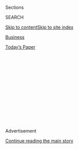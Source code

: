 <div id="app">

<div>

<div>

<div>

<div class="NYTAppHideMasthead css-1q2w90k e1suatyy0">

<div class="section css-ui9rw0 e1suatyy2">

<div class="css-eph4ug er09x8g0">

<div class="css-6n7j50">

</div>

<span class="css-1dv1kvn">Sections</span>

<div class="css-10488qs">

<span class="css-1dv1kvn">SEARCH</span>

</div>

[Skip to content](#site-content)[Skip to site
index](#site-index)

</div>

<div id="masthead-section-label" class="css-1wr3we4 eaxe0e00">

[Business](https://www.nytimes3xbfgragh.onion/section/business)

</div>

<div class="css-10698na e1huz5gh0">

</div>

</div>

<div id="masthead-bar-one" class="section hasLinks css-15hmgas e1csuq9d3">

<div class="css-uqyvli e1csuq9d0">

</div>

<div class="css-1uqjmks e1csuq9d1">

</div>

<div class="css-9e9ivx">

[](https://myaccount.nytimes3xbfgragh.onion/auth/login?response_type=cookie&client_id=vi)

</div>

<div class="css-1bvtpon e1csuq9d2">

[Today’s
Paper](https://www.nytimes3xbfgragh.onion/section/todayspaper)

</div>

</div>

</div>

</div>

<div data-aria-hidden="false">

<div id="site-content" data-role="main">

<div>

<div class="css-1aor85t" style="opacity:0.000000001;z-index:-1;visibility:hidden">

<div class="css-1hqnpie">

<div class="css-epjblv">

<span class="css-17xtcya">[Business](/section/business)</span><span class="css-x15j1o">|</span><span class="css-fwqvlz">How
Washington Learned to Embrace the Budget
Deficit</span>

</div>

<div class="css-k008qs">

<div class="css-1iwv8en">

<span class="css-18z7m18"></span>

<div>

</div>

</div>

<span class="css-1n6z4y">https://nyti.ms/3cGJgrU</span>

<div class="css-1705lsu">

<div class="css-4xjgmj">

<div class="css-4skfbu" data-role="toolbar" data-aria-label="Social Media Share buttons, Save button, and Comments Panel with current comment count" data-testid="share-tools">

  - 
  - 
  - 
  - 
    
    <div class="css-6n7j50">
    
    </div>

  - 

</div>

</div>

</div>

</div>

</div>

</div>

<div class="css-13pd83m">

</div>

<div id="top-wrapper" class="css-1sy8kpn">

<div id="top-slug" class="css-l9onyx">

Advertisement

</div>

[Continue reading the main
story](#after-top)

<div class="ad top-wrapper" style="text-align:center;height:100%;display:block;min-height:250px">

<div id="top" class="place-ad" data-position="top" data-size-key="top">

</div>

</div>

<div id="after-top">

</div>

</div>

<div>

<div id="sponsor-wrapper" class="css-1hyfx7x">

<div id="sponsor-slug" class="css-19vbshk">

Supported by

</div>

[Continue reading the main
story](#after-sponsor)

<div id="sponsor" class="ad sponsor-wrapper" style="text-align:center;height:100%;display:block">

</div>

<div id="after-sponsor">

</div>

</div>

<div class="css-186x18t">

</div>

<div class="css-1vkm6nb ehdk2mb0">

# How Washington Learned to Embrace the Budget Deficit

</div>

Many economists who once warned of mounting debt are now urging
lawmakers to spend more to combat economic pain from coronavirus.

<div class="css-79elbk" data-testid="photoviewer-wrapper">

<div class="css-z3e15g" data-testid="photoviewer-wrapper-hidden">

</div>

<div class="css-1a48zt4 ehw59r15" data-testid="photoviewer-children">

![<span class="css-16f3y1r e13ogyst0" data-aria-hidden="true">President
Trump speaking on the South Lawn at the White House, earlier this
month.</span><span class="css-cnj6d5 e1z0qqy90" itemprop="copyrightHolder"><span class="css-1ly73wi e1tej78p0">Credit...</span><span><span>Al
Drago for The New York
Times</span></span></span>](https://static01.graylady3jvrrxbe.onion/images/2020/05/15/business/00dc-virus-deficit/merlin_172205091_d211d5b6-2646-470b-aaef-84a810e6a0be-articleLarge.jpg?quality=75&auto=webp&disable=upscale)

</div>

</div>

<div class="css-18e8msd">

<div class="css-vp77d3 epjyd6m0">

<div class="css-hus3qt ey68jwv0" data-aria-hidden="true">

[![Jim
Tankersley](https://static01.graylady3jvrrxbe.onion/images/2018/10/19/multimedia/author-jim-tankersley/author-jim-tankersley-thumbLarge.png
"Jim Tankersley")](https://www.nytimes3xbfgragh.onion/by/jim-tankersley)

</div>

<div class="css-1baulvz">

By [<span class="css-1baulvz last-byline" itemprop="name">Jim
Tankersley</span>](https://www.nytimes3xbfgragh.onion/by/jim-tankersley)

</div>

</div>

  - May 16,
    2020

  - 
    
    <div class="css-4xjgmj">
    
    <div class="css-d8bdto" data-role="toolbar" data-aria-label="Social Media Share buttons, Save button, and Comments Panel with current comment count" data-testid="share-tools">
    
      - 
      - 
      - 
      - 
        
        <div class="css-6n7j50">
        
        </div>
    
      - 
    
    </div>
    
    </div>

</div>

</div>

<div class="section meteredContent css-1r7ky0e" name="articleBody" itemprop="articleBody">

<div class="css-1fanzo5 StoryBodyCompanionColumn">

<div class="css-53u6y8">

WASHINGTON — This month, the federal government said it would borrow a
[record-breaking $3
trillion](https://www.reuters.com/article/us-usa-treasuries-borrowing/us-treasury-blasts-records-with-3-trillion-borrowing-need-this-quarter-idUSKBN22G28G)
from April to June to help businesses and workers get through the
coronavirus-induced recession. In April alone, the United States
recorded a larger budget deficit in a single month than it did for all
of the 2017 fiscal year, a total of $738 billion.

Running such a large deficit would have been politically untenable just
a year ago; since the end of World War II, economists have often warned
that doing so would risk runaway inflation and possibly unsustainable
tax hikes on future generations. But now, even some of the country’s
most ardent deficit hawks have watched the debt pile up and said: More,
please.

The coronavirus pandemic has brought a new sort of deficit scolding to
Capitol Hill, with economists and lawmakers warning the United States is
not borrowing enough to carry the nation through a debilitating
recession that could turn into a second Great Depression.

A legion of economists, Federal Reserve officials and even some of the
most outspoken proponents of deficit reduction in recent years are now
urging Congress and President Trump to continue spending trillions of
dollars to prevent a long-term collapse in business activity and
prolonged joblessness.

</div>

</div>

<div class="css-1fanzo5 StoryBodyCompanionColumn">

<div class="css-53u6y8">

Behind those calls is a confluence of events that have enhanced the
economic case for rising deficits — a combination of rock-bottom
interest rates, falling consumer prices and a deep plunge in consumer
and business activity.

Many economists said in the past that large public deficits and debt
would bog down the economy, by pushing up borrowing costs for businesses
and sending consumer prices soaring. Now, the Federal Reserve has [made
clear](https://www.nytimes3xbfgragh.onion/2020/04/29/business/economy/fed-coronavirus-interest-rates.html)that
low interest rates, which have been slashed to near zero, are here to
stay, making it cheaper for the United States to borrow money.
Inflation, which struggled to get out of the gate during an 11-year
expansion, seems confined to the woodshed.

In order for America to survive the recession and minimize the damage,
many economists are now urging lawmakers to spend more. They want
additional aid to small businesses, continued enhanced unemployment
benefits for workers and more assistance for state and local governments
that have seen a steep falloff in tax revenue and have already laid off
1 million workers. Such spending, economists argue, would hasten a
rebound in economic growth and help save businesses that might otherwise
fail, generating a return to the economy that exceeds the relatively low
future interest costs incurred by prolific borrowing.

“I think we’re still in the early innings of dealing with this crisis,
and we’re probably in the early innings of throwing out trillions of
dollars to help us get by,” said Kenneth Rogoff, a Harvard University
economist whose work on government debt and economic growth was
frequently cited by lawmakers pushing rapid deficit reduction under
President Barack Obama.

“Any sensible policy is going to have us racking up the deficit for a
long time, if you can,” Mr. Rogoff said. “If we go up another $10
trillion, I wouldn’t even blink at that now.”

</div>

</div>

<div class="css-1fanzo5 StoryBodyCompanionColumn">

<div class="css-53u6y8">

Deficit critics still exist, at least in sound bites. Republican leaders
in the Senate have cited debt concerns as a reason to move slowly on a
new package of economic assistance amid the pandemic. Democratic leaders
in the House crafted and passed [a $3 trillion opening
bid](https://www.nytimes3xbfgragh.onion/2020/05/15/us/politics/house-simulus-vote.html)
for a new rescue package this week, but they pared it back and dropped
some members’ top priorities from the bill out of deficit concerns.

Mr. Trump’s advisers and top Republican leaders, citing the enormous
sums of money already out the door, have said they would prefer to wait
and see whether the existing support provided by Congress will suffice
now that states are beginning to lift economic restrictions that were
imposed to slow the spread of the virus.

“I don’t believe we can spend ourselves into prosperity,” the head of
the National Economic Council, Larry Kudlow, told reporters on Friday.

Even as Republicans point to the deficit in resisting more support for
workers and businesses, they continue to push for tax cuts, which would
also grow the deficit but represents spending that they argue would be
more effective for the economic recovery.

“There’s a huge fiscal problem growing,” said Senator Rob Portman,
Republican of Ohio. “We don’t know what the impact of that is
economically, but we know that it’s bad for our future economy and for
future generations. So we’ve got to take that into account. But we also
know that we have to provide a rescue package.”

There is little argument among either conservative or liberal economists
that the deficit needs to grow, as tax revenues fall and spending needs
rise amid a pandemic that has shuttered business activity and already
thrown at least 20 million people out of work.

Federal deficits typically grow during recessions and many economists
note that the deficit was going to rise this year whether lawmakers took
action or stood pat and allowed the economic damage to mount, forcing
more workers to utilize government benefits like food stamps and
unemployment.

</div>

</div>

<div class="css-1fanzo5 StoryBodyCompanionColumn">

<div class="css-53u6y8">

“The deficit will move on its own,” said Stephanie Kelton, an economist
at Stony Brook University who has advised Senator Bernie Sanders of
Vermont and is a leading champion of the theory that the federal
government’s spending levels should be limited not by tax collections or
debt levels, but by how much the economy can actually produce.

“We can move it proactively, and we can direct that deficit spending in
ways that are strategic and thoughtful,” Ms. Kelton said, “or we can not
do that, and it can move the ugly way.”

Lawmakers’ decision to dive quickly into additional deficit spending has
been cheered by those who previously preached fiscal restraint,
including the Federal Reserve chair, Jerome H. Powell, who urged
Congress and Mr. Trump to “go big” on fiscal support for the economy.

[Mr. Powell, who had been a longtime fiscal hawk, repeated his
call](https://www.federalreserve.gov/newsevents/speech/powell20200513a.htm)
this week, saying in a speech that “additional fiscal support could be
costly, but worth it if it helps avoid long-term economic damage and
leaves us with a stronger recovery.” He and the Fed have lent
considerable support to that effort, by promising to keep interest rates
near zero for as long as the economy remains in crisis and buying vast
sums of the Treasury bonds that support government borrowing.

[Polls
show](https://news.gallup.com/poll/147626/federal-budget-deficit.aspx)
Americans [worry about the nation’s
deficit](https://www.people-press.org/2019/12/17/views-of-the-major-problems-facing-the-country/)
and debt, but that those worries have declined in recent years. Many
economists’ worries have declined, too, in an era of persistently low
interest rates and inflation that has remained lower than the Fed’s
target rate of 2 percent, and receding fears of the government “crowding
out” private borrowers — which is to say, government borrowing pushing
up interest rates to such a degree that private companies find it harder
to get access to capital.

In his [presidential address to the American Economic
Association](https://www.piie.com/commentary/speeches-papers/public-debt-and-low-interest-rates)
in 2019, the economist Olivier Blanchard made the case that policymakers
in such an environment should be much more willing to take on additional
debt. Many other leading economists agree.

“Interest rates are lower than they’ve ever been when we’ve done fiscal
stimulus,” said Jason Furman, a former top economist under Mr. Obama who
is now a professor at Harvard University’s Kennedy School of Government.
“Inflation is lower than it’s ever been when we’ve done fiscal stimulus.
There’s not a business in the country that is constrained from borrowing
by the general level of interest rates.”

</div>

</div>

<div class="css-1fanzo5 StoryBodyCompanionColumn">

<div class="css-53u6y8">

Yet some economists caution that, as deficits rise quickly, lawmakers
need to make sure they target the dollars effectively.

Michael J. Boskin, a Stanford University economist, [warned in a paper
posted in February](https://www.nber.org/papers/w26727) that rising debt
as a share of nation’s economy risks higher taxes, lower future incomes
and a reduced ability for children to climb past their parents on the
economic ladder, because large debt loads reduce savings and crowd out
private-sector investment. Mr. Boskin, in an interview, said that he
supported many of the government’s deficit-financed efforts in this
crisis thus far, but that lawmakers should target future spending on
getting people back to work and helping businesses reopen, in order to
best help the economy recover.

“We owe that to ourselves,” Mr. Boskin said, “but especially to future
generations, who at some point are going to be paying for this.”

Other economists who have long championed deficit reduction have, in
this moment of crisis, called for higher and effectively targeted
spending. They include R. Glenn Hubbard, a Columbia University economist
who was a top adviser to President George W. Bush, and Maya MacGuineas,
the president of the Committee for a Responsible Federal Budget, who has
spent years advocating deficit reduction.

“There are times you should be borrowing and times you shouldn’t be
borrowing,” Ms. MacGuineas said. “This is exactly the moment that we
should be borrowing.”

Republicans have grown more tolerant of deficits under Mr. Trump, who
famously said as a presidential candidate that he would eliminate the
national debt within eight years, but has instead swelled borrowing. Mr.
Trump’s sweeping package of tax cuts in 2017 [did not pay for
itself](https://www.nytimes3xbfgragh.onion/2019/01/11/business/trump-tax-cuts-revenue.html)
as promised, and he has signed bipartisan agreements to boost federal
spending. That helped to push the [deficit above $1
trillion](https://www.nytimes3xbfgragh.onion/2020/01/13/business/budget-deficit-1-trillion-trump.html)
in 2019, well before the current health emergency.

The crisis sharply accelerated the deficit. It will hit $3.7 trillion
for the fiscal year, the [Congressional Budget Office
projects](https://www.cbo.gov/publication/56335) and, by the end of
September, the budget office says, the amount of debt held by the public
will be larger than a full year of economic output in the United States.

Fiscal hawks had warned that growing deficits under Mr. Trump, which
came despite an unemployment rate that fell to 50-year lows, could
hamstring the federal response to an economic crisis. Now that such a
crisis has arrived, and deficit fears have begun to surface in Congress,
many of those hawks say they feel vindicated.

Emily Cochrane, Neil Irwin and Jeanna Smialek contributed reporting.

</div>

</div>

</div>

<div>

</div>

<div>

</div>

<div>

</div>

<div>

<div id="bottom-wrapper" class="css-1ede5it">

<div id="bottom-slug" class="css-l9onyx">

Advertisement

</div>

[Continue reading the main
story](#after-bottom)

<div id="bottom" class="ad bottom-wrapper" style="text-align:center;height:100%;display:block;min-height:90px">

</div>

<div id="after-bottom">

</div>

</div>

</div>

</div>

</div>

## Site Index

<div>

</div>

## Site Information Navigation

  - [© <span>2020</span> <span>The New York Times
    Company</span>](https://help.nytimes3xbfgragh.onion/hc/en-us/articles/115014792127-Copyright-notice)

<!-- end list -->

  - [NYTCo](https://www.nytco.com/)
  - [Contact
    Us](https://help.nytimes3xbfgragh.onion/hc/en-us/articles/115015385887-Contact-Us)
  - [Work with us](https://www.nytco.com/careers/)
  - [Advertise](https://nytmediakit.com/)
  - [T Brand Studio](http://www.tbrandstudio.com/)
  - [Your Ad
    Choices](https://www.nytimes3xbfgragh.onion/privacy/cookie-policy#how-do-i-manage-trackers)
  - [Privacy](https://www.nytimes3xbfgragh.onion/privacy)
  - [Terms of
    Service](https://help.nytimes3xbfgragh.onion/hc/en-us/articles/115014893428-Terms-of-service)
  - [Terms of
    Sale](https://help.nytimes3xbfgragh.onion/hc/en-us/articles/115014893968-Terms-of-sale)
  - [Site
    Map](https://spiderbites.nytimes3xbfgragh.onion)
  - [Help](https://help.nytimes3xbfgragh.onion/hc/en-us)
  - [Subscriptions](https://www.nytimes3xbfgragh.onion/subscription?campaignId=37WXW)

</div>

</div>

</div>

</div>
